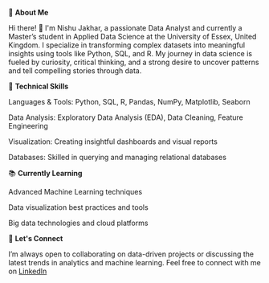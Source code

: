 🌸 **About Me**

Hi there! 👋 I'm Nishu Jakhar, a passionate Data Analyst and currently a Master’s student in Applied Data Science at the University of Essex, United Kingdom. I specialize in transforming complex datasets into meaningful insights using tools like Python, SQL, and R. My journey in data science is fueled by curiosity, critical thinking, and a strong desire to uncover patterns and tell compelling stories through data.

🔧 **Technical Skills**

Languages & Tools: Python, SQL, R, Pandas, NumPy, Matplotlib, Seaborn

Data Analysis: Exploratory Data Analysis (EDA), Data Cleaning, Feature Engineering

Visualization: Creating insightful dashboards and visual reports

Databases: Skilled in querying and managing relational databases

📚 **Currently Learning**

Advanced Machine Learning techniques

Data visualization best practices and tools

Big data technologies and cloud platforms

🤝 **Let's Connect**

I’m always open to collaborating on data-driven projects or discussing the latest trends in analytics and machine learning.
Feel free to connect with me on [LinkedIn](https://www.linkedin.com/in/nishu-jakhar/)
